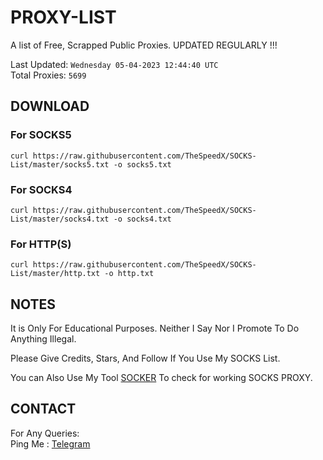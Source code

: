 
# PROXY-LIST

A list of Free, Scrapped Public Proxies. UPDATED REGULARLY !!!  

Last Updated: `Wednesday 05-04-2023 12:44:40 UTC`  
Total Proxies: `5699`  

## DOWNLOAD

### For SOCKS5

```curl https://raw.githubusercontent.com/TheSpeedX/SOCKS-List/master/socks5.txt -o socks5.txt```

### For SOCKS4

```curl https://raw.githubusercontent.com/TheSpeedX/SOCKS-List/master/socks4.txt -o socks4.txt```

### For HTTP(S)

```curl https://raw.githubusercontent.com/TheSpeedX/SOCKS-List/master/http.txt -o http.txt```

## NOTES

It is Only For Educational Purposes. Neither I Say Nor I Promote To Do Anything Illegal.

Please Give Credits, Stars, And Follow If You Use My SOCKS List.  

You can Also Use My Tool [SOCKER](https://github.com/TheSpeedX/socker) To check for working SOCKS PROXY.

## CONTACT

 For Any Queries:  
        Ping Me : [Telegram](http://t.me/the_space_bar)
